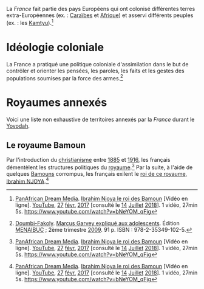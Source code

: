 <!-- TITLE: France -->
<!-- SUBTITLE: Présentation de la France -->

La *France* fait partie des pays Européens qui ont colonisé différentes terres extra-Européennes (ex. : [Caraïbes](/geographie/ile/caraibes/iles-de-la-caraibe) et [Afrique](/terminologie/autre/afrique)) et asservi différents peuples (ex. : les [Kamtyu](/terminologie/mdw-ntr/kamit)).[^2]

# Idéologie coloniale
La France a pratiqué une politique coloniale d'assimilation dans le but de contrôler et orienter les pensées, les paroles, les faits et les gestes des populations soumises par la force des armes.[^1]

# Royaumes annexés
Voici une liste non exhaustive de territoires annexés par la *France* durant le [Yovodah]().
## Le royaume Bamoun
Par l'introduction du [christianisme](/religion/confession/christianisme) entre [1885](/histoire/date/calendrier-gregorien/par-annee/1885) et [1916](/histoire/date/calendrier-gregorien/par-annee/1916), les français démentèlent les structures politiques du [royaume](/personnalite/homme/noble/souverain/roi/afrique/centre/bamoun/ibrahim-njoya).[^2]
Par la suite, à l'aide de quelques [Bamouns](/peuple/afrique/a-situer/bamoun) corrompus, les français exilent le [roi de ce royaume, Ibrahim NJOYA](/personnalite/homme/noble/souverain/roi/afrique/centre/bamoun/ibrahim-njoya).[^2]


[^1]: [Doumbi-Fakoly](/personnalite/homme/polymathe/afrique/nord-ouest/pays/mali/doumbi-fakoli). [Marcus Garvey expliqué aux adolescents](/ouvrage/documentaire/marcus-garvey-explique-aux-adolescents). Édition [MENAIBUC](/organisme/editeur/menaibuc) ; 2ème trimestre [2009](/histoire/date/calendrier-gregorien/par-annee/2009). 91 p. ISBN : 978-2-35349-102-5.
[^2]: [PanAfrican Dream Media](https://www.youtube.com/channel/UCu0a1M4ANVmdvF4Zj7c4HIA). [Ibrahim Njoya le roi des Bamoun](https://www.youtube.com/watch?v=bNeYOM_qFjg) [Vidéo en ligne]. [YouTube](https://www.youtube.com/), [27](/histoire/date/calendrier-gregorien/par-jour/27) [févr.](/histoire/date/calendrier-gregorien/par-mois/fevrier) [2017](https://partage.leremsesh.com/histoire/date/calendrier-gregorien/par-annee/2017) [consulté le [14](/histoire/date/calendrier-gregorien/par-jour/14) [Juillet](/histoire/date/calendrier-gregorien/par-mois/juillet) [2018](/histoire/date/calendrier-gregorien/par-annee/2018)]. 1 vidéo, 27min 5s. https://www.youtube.com/watch?v=bNeYOM_qFjg